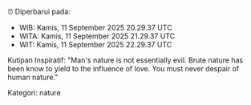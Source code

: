 ⏰ Diperbarui pada:
- WIB: Kamis, 11 September 2025 20.29.37 UTC
- WITA: Kamis, 11 September 2025 21.29.37 UTC
- WIT: Kamis, 11 September 2025 22.29.37 UTC

Kutipan Inspiratif:
"Man's nature is not essentially evil. Brute nature has been know to yield to the influence of love. You must never despair of human nature."


Kategori: nature

